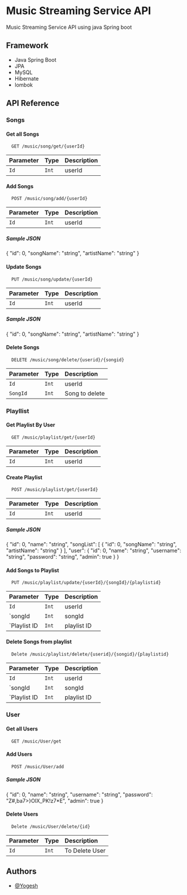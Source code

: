 # Music Streaming Service API


Music Streaming Service API using java Spring boot
## Framework

 - Java Spring Boot 
 - JPA
 - MySQL
 - Hibernate
 - lombok


## API Reference

### Songs
#### Get all Songs

```http
  GET /music/song/get/{userId}
```
| Parameter | Type     | Description                       |
| :-------- | :------- | :-------------------------------- |
|  `Id`   | `Int` |  userId|

#### Add Songs

```http
  POST /music/song/add/{userId}
```
| Parameter | Type     | Description                       |
| :-------- | :------- | :-------------------------------- |
|  `Id`   | `Int` |  userId|

  ##### Sample JSON
{
  "id": 0,
  "songName": "string",
  "artistName": "string"
}

#### Update Songs

```http
  PUT /music/song/update/{userId}
```
| Parameter | Type     | Description                       |
| :-------- | :------- | :-------------------------------- |
|  `Id`   | `Int` |  userId|

  ##### Sample JSON
{
  "id": 0,
  "songName": "string",
  "artistName": "string"
}

#### Delete Songs
```http
  DELETE /music/song/delete/{userid}/{songid}
```
| Parameter | Type     | Description                       |
| :-------- | :------- | :-------------------------------- |
|  `Id`   | `Int` |  userId|
| `SongId` | `Int` | Song to delete|


### Playllist

#### Get Playlist By User

```http
  GET /music/playlist/get/{userId}
```
| Parameter | Type     | Description                       |
| :-------- | :------- | :-------------------------------- |
|  `Id`   | `Int` |  userId|

#### Create Playlist

```http
  POST /music/playlist/get/{userId}
```
| Parameter | Type     | Description                       |
| :-------- | :------- | :-------------------------------- |
|  `Id`   | `Int` |  userId|

  ##### Sample JSON
{
  "id": 0,
  "name": "string",
  "songList": [
    {
      "id": 0,
      "songName": "string",
      "artistName": "string"
    }
  ],
  "user": {
    "id": 0,
    "name": "string",
    "username": "string",
    "password": "string",
    "admin": true
  }
}

#### Add Songs to Playlist

```http
  PUT /music/playlist/update/{userId}/{songId}/{playlistid}
```
| Parameter | Type     | Description                       |
| :-------- | :------- | :-------------------------------- |
|  `Id`   | `Int` |  userId|
| `songId| `Int` | songId |
| `Playlist ID| `Int `| playlist ID|


#### Delete Songs from playlist
```http
  Delete /music/playlist/delete/{userid}/{songid}/{playlistid}
```
| Parameter | Type     | Description                       |
| :-------- | :------- | :-------------------------------- |
|  `Id`   | `Int` |  userId|
| `songId| `Int` | songId |
| `Playlist ID| `Int `| playlist ID|


### User

#### Get all Users

```http
  GET /music/User/get
```
#### Add Users
```http
  POST /music/User/add
```


##### Sample JSON

{
  "id": 0,
  "name": "string",
  "username": "string",
  "password": "Z#,ba7>}OIX_PK!z7*E",
  "admin": true
}

#### Delete Users

```http
  Delete /music/User/delete/{id}
```


| Parameter | Type     | Description                       |
| :-------- | :------- | :-------------------------------- |
|  `Id`   | `Int` |  To Delete User|


## Authors

- [@Yogesh](https://github.com/Yogesh-VasanthaKumar/)


